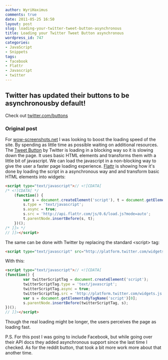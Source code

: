```yaml
---
author: WyriHaximus
comments: true
date: 2011-05-25 16:50
layout: post
slug: loading-your-twitter-tweet-button-asynchronous
title: Loading your Twitter Tweet Button asynchronous
wordpress_id: 747
categories:
- JavaScript
- Snippets
tags:
- facebook
- Flattr
- Javascript
- twitter
---
```


## Twitter has updated their buttons to be asynchronousby default! ##

Check out [twitter.com/buttons](https://twitter.com/buttons)

### Original post ###

For [wow-screenshots.net](http://wow-screenshots.net/) I was looking to boost the loading speed of the site. By spending as little time as possible waiting on additional resources. The [Tweet Button](https://twitter.com/about/resources/tweetbutton) by Twitter is loading in a blocking way so it is slowing down the page. It uses basic HTML elements and transforms them with a little bit of javascript. We can load the javascript in a non-blocking way to give the user a faster page loading experience. [Flattr](https://flattr.com/support/integrate/js) is showing how it's done by loading the script in a asynchronous way and and transform basic HTML elements into widgets:
<!-- More -->

~~~html
<script type="text/javascript">// <![CDATA[
/* <![CDATA[ */
    (function() {
    	var s = document.createElement('script'), t = document.getElementsByTagName('script')[0];
    	s.type = 'text/javascript';
    	s.async = true;
    	s.src = 'http://api.flattr.com/js/0.6/load.js?mode=auto';
    	t.parentNode.insertBefore(s, t);
	})();
/* ]]> */
// ]]></script>
~~~

The same can be done with Twitter by replacing the standard &lt;script&gt; tag:

~~~html
<script type="text/javascript" src="http://platform.twitter.com/widgets.js"></script>
~~~

With this:

~~~html
<script type="text/javascript">// <![CDATA[
(function() {
        var twitterScriptTag = document.createElement('script');
        twitterScriptTag.type = 'text/javascript';
        twitterScriptTag.async = true;
        twitterScriptTag.src = 'http://platform.twitter.com/widgets.js';
        var s = document.getElementsByTagName('script')[0];
        s.parentNode.insertBefore(twitterScriptTag, s);
})();
// ]]></script>
~~~

Though the real loading might be longer, the users perceives the page as loading fast.

P.S. For this post I was going to include Facebook, but while going over their API docs they added asynchronous support since the last time I checked. As for the reddit button, that took a bit more work more about that another time.